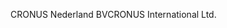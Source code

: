 <span data-ttu-id="9c1d4-101">CRONUS Nederland BV</span><span class="sxs-lookup"><span data-stu-id="9c1d4-101">CRONUS International Ltd.</span></span>
